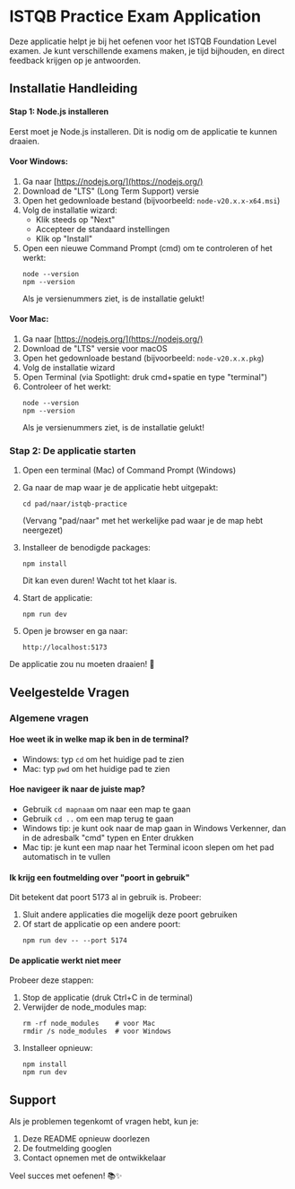 # ISTQB Practice Exam Application

Deze applicatie helpt je bij het oefenen voor het ISTQB Foundation Level examen. Je kunt verschillende examens maken, je tijd bijhouden, en direct feedback krijgen op je antwoorden.

## Installatie Handleiding

#### Stap 1: Node.js installeren

Eerst moet je Node.js installeren. Dit is nodig om de applicatie te kunnen draaien.

#### Voor Windows:
1. Ga naar [https://nodejs.org/](https://nodejs.org/)
2. Download de "LTS" (Long Term Support) versie
3. Open het gedownloade bestand (bijvoorbeeld: `node-v20.x.x-x64.msi`)
4. Volg de installatie wizard:
   - Klik steeds op "Next"
   - Accepteer de standaard instellingen
   - Klik op "Install"
5. Open een nieuwe Command Prompt (cmd) om te controleren of het werkt:
   ```
   node --version
   npm --version
   ```
   Als je versienummers ziet, is de installatie gelukt!

#### Voor Mac:
1. Ga naar [https://nodejs.org/](https://nodejs.org/)
2. Download de "LTS" versie voor macOS
3. Open het gedownloade bestand (bijvoorbeeld: `node-v20.x.x.pkg`)
4. Volg de installatie wizard
5. Open Terminal (via Spotlight: druk cmd+spatie en type "terminal")
6. Controleer of het werkt:
   ```
   node --version
   npm --version
   ```
   Als je versienummers ziet, is de installatie gelukt!

### Stap 2: De applicatie starten

1. Open een terminal (Mac) of Command Prompt (Windows)
2. Ga naar de map waar je de applicatie hebt uitgepakt:
   ```
   cd pad/naar/istqb-practice
   ```
   (Vervang "pad/naar" met het werkelijke pad waar je de map hebt neergezet)

3. Installeer de benodigde packages:
   ```
   npm install
   ```
   Dit kan even duren! Wacht tot het klaar is.

4. Start de applicatie:
   ```
   npm run dev
   ```

5. Open je browser en ga naar:
   ```
   http://localhost:5173
   ```

De applicatie zou nu moeten draaien! 🎉

## Veelgestelde Vragen

### Algemene vragen
#### Hoe weet ik in welke map ik ben in de terminal?
- Windows: typ `cd` om het huidige pad te zien
- Mac: typ `pwd` om het huidige pad te zien

#### Hoe navigeer ik naar de juiste map?
- Gebruik `cd mapnaam` om naar een map te gaan
- Gebruik `cd ..` om een map terug te gaan
- Windows tip: je kunt ook naar de map gaan in Windows Verkenner, dan in de adresbalk "cmd" typen en Enter drukken
- Mac tip: je kunt een map naar het Terminal icoon slepen om het pad automatisch in te vullen

#### Ik krijg een foutmelding over "poort in gebruik"
Dit betekent dat poort 5173 al in gebruik is. Probeer:
1. Sluit andere applicaties die mogelijk deze poort gebruiken
2. Of start de applicatie op een andere poort:
   ```
   npm run dev -- --port 5174
   ```

#### De applicatie werkt niet meer
Probeer deze stappen:
1. Stop de applicatie (druk Ctrl+C in de terminal)
2. Verwijder de node_modules map:
   ```
   rm -rf node_modules    # voor Mac
   rmdir /s node_modules  # voor Windows
   ```
3. Installeer opnieuw:
   ```
   npm install
   npm run dev
   ```

## Support

Als je problemen tegenkomt of vragen hebt, kun je:
1. Deze README opnieuw doorlezen
2. De foutmelding googlen
3. Contact opnemen met de ontwikkelaar

Veel succes met oefenen! 📚✨
